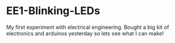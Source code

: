 # EE1-Blinking-LEDs
My first experiment with electrical engineering. Bought a big kit of electronics and arduinos yesterday so lets see what I can make!
